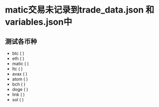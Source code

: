 # matic交易未记录到trade_data.json 和 variables.json中
## 测试各币种
* btc ( )
* eth  ( )
* matic  ( )
* ltc  ( )
* avax  ( )
* atom  ( )
* bch  ( )
* doge  ( )
* link  ( )
* sol  ( )